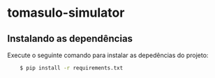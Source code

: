 # tomasulo-simulator

## Instalando as dependências
Execute o seguinte comando para instalar as depedências do projeto:

```sh
    $ pip install -r requirements.txt
```